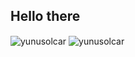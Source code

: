 ## Hello there

<img align="center" src="https://github-readme-stats.vercel.app/api/top-langs?username=yunusolcar&show_icons=true&locale=en&layout=compact" alt="yunusolcar" />

<img align="center" src="https://github-readme-streak-stats.herokuapp.com/?user=yunusolcar&" alt="yunusolcar" />

